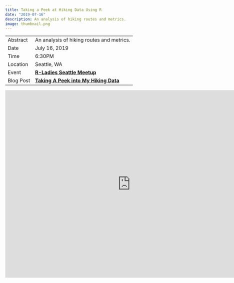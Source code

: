 ```yaml
---
title: Taking a Peek at Hiking Data Using R
date: "2019-07-16"
description: An analysis of hiking routes and metrics.
image: thumbnail.png
---
```


|           |                                                                                         |
|-----------|-----------------------------------------------------------------------------------------|
| Abstract  | An analysis of hiking routes and metrics.                                               |
| Date      | July 16, 2019                                                                           |
| Time      | 6:30PM                                                                                  |
| Location  | Seattle, WA                                                                             |
| Event     | [**R-Ladies Seattle Meetup**](https://www.meetup.com/rladies-seattle/events/262790588/) |
| Blog Post | [**Taking A Peek into My Hiking Data**](https://ivelasq.rbind.io/blog/average-hike/)    |

<center>
<iframe src="https://docs.google.com/presentation/d/e/2PACX-1vRrjejjk_XjqvF0dI2ZztGmluNrDgGVsKpq-hm36FU51lzsa0ozSmTbOQkcsR1iQWA5dPRj55HVAy34/embed?start=false&loop=false&delayms=3000" frameborder="0" width="800" height="600" allowfullscreen="true" mozallowfullscreen="true" webkitallowfullscreen="true"></iframe>
</center>
